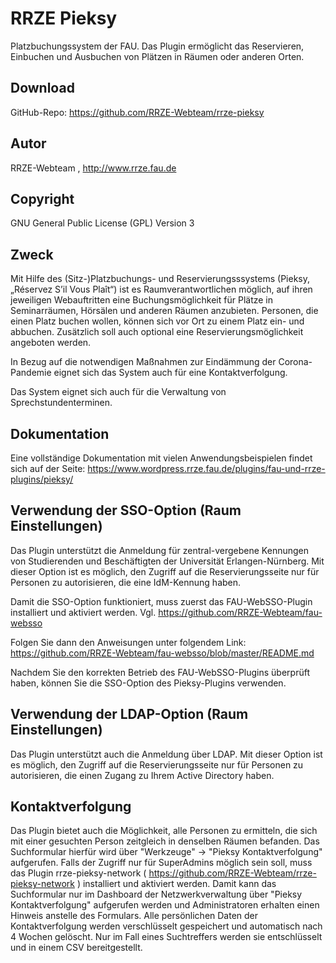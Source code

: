 # RRZE Pieksy

Platzbuchungssystem der FAU.
Das Plugin ermöglicht das Reservieren, Einbuchen und Ausbuchen von Plätzen in Räumen oder anderen Orten.

## Download 

GitHub-Repo: https://github.com/RRZE-Webteam/rrze-pieksy


## Autor 
RRZE-Webteam , http://www.rrze.fau.de

## Copyright

GNU General Public License (GPL) Version 3 


## Zweck 

Mit Hilfe des (Sitz-)Platzbuchungs- und Reservierungsssystems (Pieksy, „Réservez S’il Vous Plaît“) ist es Raumverantwortlichen möglich, 
auf ihren jeweiligen Webauftritten eine Buchungsmöglichkeit für Plätze in Seminarräumen, Hörsälen und anderen Räumen anzubieten. 
Personen, die einen Platz buchen wollen, können sich vor Ort zu einem Platz ein- und abbuchen. 
Zusätzlich soll auch optional eine Reservierungsmöglichkeit angeboten werden.

In Bezug auf die notwendigen Maßnahmen zur Eindämmung der Corona-Pandemie eignet sich das System auch für eine Kontaktverfolgung.

Das System eignet sich auch für die Verwaltung von Sprechstundenterminen.


## Dokumentation

Eine vollständige Dokumentation mit vielen Anwendungsbeispielen findet sich auf der Seite: 
https://www.wordpress.rrze.fau.de/plugins/fau-und-rrze-plugins/pieksy/


## Verwendung der SSO-Option (Raum Einstellungen)

Das Plugin unterstützt die Anmeldung für zentral-vergebene Kennungen von Studierenden und Beschäftigten der Universität Erlangen-Nürnberg. Mit dieser Option ist es möglich, den Zugriff auf die Reservierungsseite nur für Personen zu autorisieren, die eine IdM-Kennung haben.

Damit die SSO-Option funktioniert, muss zuerst das FAU-WebSSO-Plugin installiert und aktiviert werden.
Vgl. https://github.com/RRZE-Webteam/fau-websso

Folgen Sie dann den Anweisungen unter folgendem Link:
https://github.com/RRZE-Webteam/fau-websso/blob/master/README.md

Nachdem Sie den korrekten Betrieb des FAU-WebSSO-Plugins überprüft haben, können Sie die SSO-Option des Pieksy-Plugins verwenden.


## Verwendung der LDAP-Option (Raum Einstellungen)

Das Plugin unterstützt auch die Anmeldung über LDAP. Mit dieser Option ist es möglich, den Zugriff auf die Reservierungsseite nur für Personen zu autorisieren, die einen Zugang zu Ihrem Active Directory haben.


## Kontaktverfolgung

Das Plugin bietet auch die Möglichkeit, alle Personen zu ermitteln, die sich mit einer gesuchten Person zeitgleich in denselben Räumen befanden.
Das Suchformular hierfür wird über "Werkzeuge" -> "Pieksy Kontaktverfolgung" aufgerufen.
Falls der Zugriff nur für SuperAdmins möglich sein soll, muss das Plugin rrze-pieksy-network ( https://github.com/RRZE-Webteam/rrze-pieksy-network ) installiert und aktiviert werden.
Damit kann das Suchformular nur im Dashboard der Netzwerkverwaltung über "Pieksy Kontaktverfolgung" aufgerufen werden und Administratoren erhalten einen Hinweis anstelle des Formulars. 
Alle persönlichen Daten der Kontaktverfolgung werden verschlüsselt gespeichert und automatisch nach 4 Wochen gelöscht. Nur im Fall eines Suchtreffers werden sie entschlüsselt und in einem CSV bereitgestellt.
